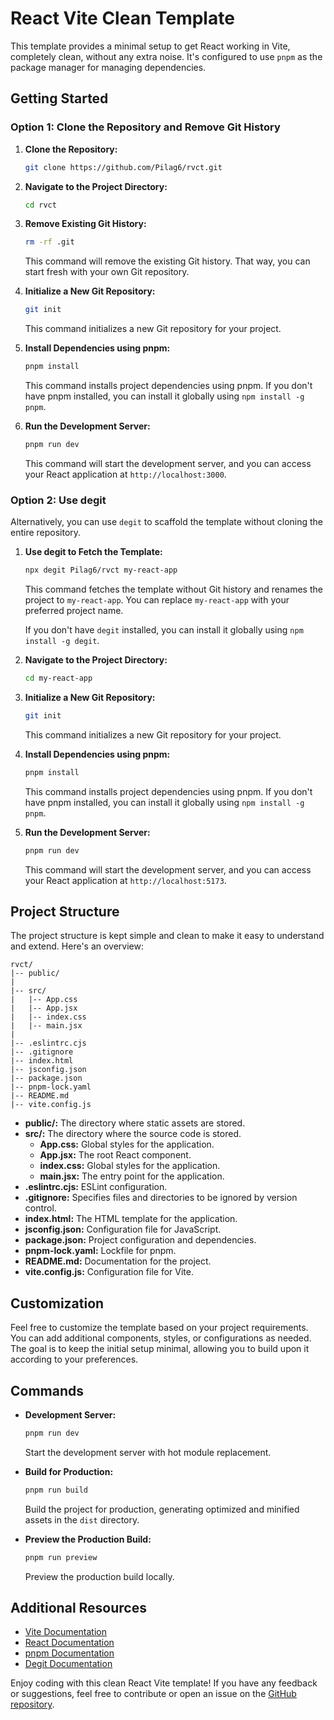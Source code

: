 # React Vite Clean Template

This template provides a minimal setup to get React working in Vite, completely clean, without any extra noise. It's configured to use `pnpm` as the package manager for managing dependencies.

## Getting Started

### Option 1: Clone the Repository and Remove Git History

1. **Clone the Repository:**

   ```bash
   git clone https://github.com/Pilag6/rvct.git
   ```

2. **Navigate to the Project Directory:**

   ```bash
   cd rvct
   ```

3. **Remove Existing Git History:**

   ```bash
   rm -rf .git
   ```

   This command will remove the existing Git history. That way, you can start fresh with your own Git repository.

4. **Initialize a New Git Repository:**

   ```bash
   git init
   ```

   This command initializes a new Git repository for your project.

5. **Install Dependencies using pnpm:**

   ```bash
   pnpm install
   ```

   This command installs project dependencies using pnpm. If you don't have pnpm installed, you can install it globally using `npm install -g pnpm`.

6. **Run the Development Server:**

   ```bash
   pnpm run dev
   ```

   This command will start the development server, and you can access your React application at `http://localhost:3000`.

### Option 2: Use degit

Alternatively, you can use `degit` to scaffold the template without cloning the entire repository.

1. **Use degit to Fetch the Template:**

   ```bash
   npx degit Pilag6/rvct my-react-app
   ```

   This command fetches the template without Git history and renames the project to `my-react-app`. You can replace `my-react-app` with your preferred project name.

   If you don't have `degit` installed, you can install it globally using `npm install -g degit`.

2. **Navigate to the Project Directory:**

   ```bash
   cd my-react-app
   ```

3. **Initialize a New Git Repository:**

   ```bash
   git init
   ```

   This command initializes a new Git repository for your project.

4. **Install Dependencies using pnpm:**

   ```bash
   pnpm install
   ```

   This command installs project dependencies using pnpm. If you don't have pnpm installed, you can install it globally using `npm install -g pnpm`.

5. **Run the Development Server:**

   ```bash
   pnpm run dev
   ```

   This command will start the development server, and you can access your React application at `http://localhost:5173`.

## Project Structure

The project structure is kept simple and clean to make it easy to understand and extend. Here's an overview:

```
rvct/
|-- public/
|
|-- src/
|   |-- App.css
|   |-- App.jsx
|   |-- index.css
|   |-- main.jsx
|
|-- .eslintrc.cjs
|-- .gitignore
|-- index.html
|-- jsconfig.json
|-- package.json
|-- pnpm-lock.yaml
|-- README.md
|-- vite.config.js
```

- **public/:** The directory where static assets are stored.
- **src/:** The directory where the source code is stored.
    - **App.css:** Global styles for the application.
    - **App.jsx:** The root React component.
    - **index.css:** Global styles for the application.
    - **main.jsx:** The entry point for the application.
- **.eslintrc.cjs:** ESLint configuration.
- **.gitignore:** Specifies files and directories to be ignored by version control.
- **index.html:** The HTML template for the application.
- **jsconfig.json:** Configuration file for JavaScript.
- **package.json:** Project configuration and dependencies.
- **pnpm-lock.yaml:** Lockfile for pnpm.
- **README.md:** Documentation for the project.
- **vite.config.js:** Configuration file for Vite.

## Customization

Feel free to customize the template based on your project requirements. You can add additional components, styles, or configurations as needed. The goal is to keep the initial setup minimal, allowing you to build upon it according to your preferences.

## Commands

- **Development Server:**

  ```bash
  pnpm run dev
  ```

  Start the development server with hot module replacement.

- **Build for Production:**

  ```bash
  pnpm run build
  ```

  Build the project for production, generating optimized and minified assets in the `dist` directory.

- **Preview the Production Build:**

  ```bash
  pnpm run preview
  ```

  Preview the production build locally.

## Additional Resources

- [Vite Documentation](https://vitejs.dev/guide/)
- [React Documentation](https://react.dev/)
- [pnpm Documentation](https://pnpm.io/)
- [Degit Documentation](https://www.npmjs.com/package/degit)

Enjoy coding with this clean React Vite template! If you have any feedback or suggestions, feel free to contribute or open an issue on the [GitHub repository](https://github.com/Pilag6/rvct).
